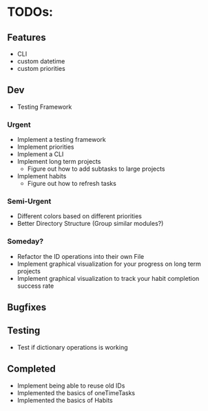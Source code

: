# TODOs:

## Features

- CLI
- custom datetime
- custom priorities

## Dev

- Testing Framework

### Urgent

- Implement a testing framework
- Implement priorities
- Implement a CLI
- Implement long term projects
    - Figure out how to add subtasks to large projects
- Implement habits
    - Figure out how to refresh tasks

### Semi-Urgent

- Different colors based on different priorities
- Better Directory Structure (Group similar modules?) 

### Someday?

- Refactor the ID operations into their own File
- Implement graphical visualization for your progress on long term projects
- Implement graphical visualization to track your habit completion success rate

## Bugfixes


## Testing

- Test if dictionary operations is working

## Completed

- Implement being able to reuse old IDs
- Implemented the basics of oneTimeTasks
- Implemented the basics of Habits